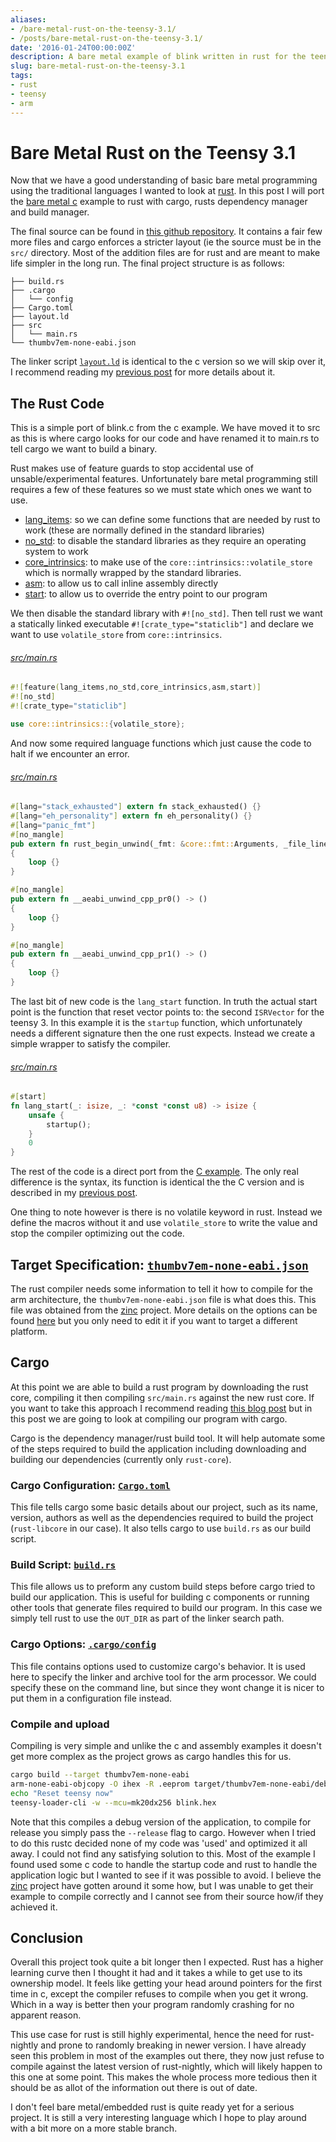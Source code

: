 ```yaml
---
aliases:
- /bare-metal-rust-on-the-teensy-3.1/
- /posts/bare-metal-rust-on-the-teensy-3.1/
date: '2016-01-24T00:00:00Z'
description: A bare metal example of blink written in rust for the teensy 3.1
slug: bare-metal-rust-on-the-teensy-3.1
tags:
- rust
- teensy
- arm
---
```


# Bare Metal Rust on the Teensy 3.1

Now that we have a good understanding of basic bare metal programming using the
traditional languages I wanted to look at [rust](https://www.rust-lang.org/). In
this post I will port the [bare metal c](../bare-metal-c-on-the-teensy-3.1/)
example to rust with cargo, rusts dependency manager and build manager.

The final source can be found in [this github
repository](https://github.com/mdaffin/teensy-3-rust). It contains a fair few
more files and cargo enforces a stricter layout (ie the source must be in the
`src/` directory. Most of the addition files are for rust and are meant to make
life simpler in the long run. The final project structure is as follows:

```
├── build.rs
├── .cargo
│   └── config
├── Cargo.toml
├── layout.ld
├── src
│   └── main.rs
└── thumbv7em-none-eabi.json
```

The linker script
[`layout.ld`](https://github.com/mdaffin/teensy-3-rust/blob/master/layout.ld)
is identical to the c version so we will skip over it, I recommend reading my
[previous post](../bare-metal-c-on-the-teensy-3.1/) for more details about it.

## The Rust Code

This is a simple port of blink.c from the c example. We have moved it to src as
this is where cargo looks for our code and have renamed it to main.rs to tell
cargo we want to build a binary.

Rust makes use of feature guards to stop accidental use of unsable/experimental
features. Unfortunately bare metal programming still requires a few of these
features so we must state which ones we want to use.

* [lang_items](https://doc.rust-lang.org/book/lang-items.html): so we can define
  some functions that are needed by rust to work (these are normally defined in
  the standard libraries)
* [no_std](https://doc.rust-lang.org/book/no-stdlib.html): to disable the
  standard libraries as they require an operating system to work
* [core_intrinsics](https://doc.rust-lang.org/core/intrinsics/): to make use of
  the `core::intrinsics::volatile_store` which is normally wrapped by the
  standard libraries.
* [asm](https://doc.rust-lang.org/book/inline-assembly.html): to allow us to
  call inline assembly directly
* [start](https://gist.github.com/luqmana/fa40eb63ff653fdfb3cf): to allow us to
  override the entry point to our program

We then disable the standard library with `#![no_std]`. Then tell rust we want a
statically linked executable `#![crate_type="staticlib"]` and declare we want to
use `volatile_store` from `core::intrinsics`.

###### [src/main.rs](https://github.com/mdaffin/teensy-3-rust/blob/master/src/main.rs#L1-L5)

```rust
#![feature(lang_items,no_std,core_intrinsics,asm,start)]
#![no_std]
#![crate_type="staticlib"]

use core::intrinsics::{volatile_store};
```

And now some required language functions which just cause the code to halt if we encounter an error.

###### [src/main.rs](https://github.com/mdaffin/teensy-3-rust/blob/master/src/main.rs#L7-L26)

```rust
#[lang="stack_exhausted"] extern fn stack_exhausted() {}
#[lang="eh_personality"] extern fn eh_personality() {}
#[lang="panic_fmt"]
#[no_mangle]
pub extern fn rust_begin_unwind(_fmt: &core::fmt::Arguments, _file_line: &(&'static str, usize)) -> !
{
    loop {}
}

#[no_mangle]
pub extern fn __aeabi_unwind_cpp_pr0() -> ()
{
    loop {}
}

#[no_mangle]
pub extern fn __aeabi_unwind_cpp_pr1() -> ()
{
    loop {}
}
```

The last bit of new code is the `lang_start` function. In truth the actual start
point is the function that reset vector points to: the second `ISRVector` for
the teensy 3. In this example it is the `startup` function, which unfortunately
needs a different signature then the one rust expects. Instead we create a
simple wrapper to satisfy the compiler.

###### [src/main.rs](https://github.com/mdaffin/teensy-3-rust/blob/master/src/main.rs#L137-L143)

```rust
#[start]
fn lang_start(_: isize, _: *const *const u8) -> isize {
    unsafe {
        startup();
    }
    0
}
```

The rest of the code is a direct port from the [C
example](https://gist.github.com/mdaffin/f9132c388fae9ef5f5fe#file-blink-c).
The only real difference is the syntax, its function is identical the the C
version and is described in my [previous post](../bare-metal-c-on-the-teensy-3.1/).

One thing to note however is there is no volatile keyword in rust. Instead we
define the macros without it and use `volatile_store` to write the value and
stop the compiler optimizing out the code.

## Target Specification: [`thumbv7em-none-eabi.json`](https://github.com/mdaffin/teensy-3-rust/blob/master/thumbv7em-none-eabi.json)

The rust compiler needs some information to tell it how to compile for the arm
architecture, the `thumbv7em-none-eabi.json` file is what does this. This file
was obtained from the
[zinc](https://github.com/hackndev/zinc/blob/master/thumbv7em-none-eabi.json)
project. More details on the options can be found
[here](http://smallcultfollowing.com/rust-int-variations/imem-umem/rustc_back/target/struct.TargetOptions.html)
but you only need to edit it if you want to target a different platform.

## Cargo

At this point we are able to build a rust program by downloading the rust core,
compiling it then compiling `src/main.rs` against the new rust core. If you want
to take this approach I recommend reading [this blog
post](http://www.hashmismatch.net/2015/05/18/pragmatic-bare-metal-rust.html) but
in this post we are going to look at compiling our program with cargo.

Cargo is the dependency manager/rust build tool. It will help automate some of
the steps required to build the application including downloading and building
our dependencies (currently only `rust-core`).

### Cargo Configuration: [`Cargo.toml`](https://github.com/mdaffin/teensy-3-rust/blob/master/Cargo.toml)

This file tells cargo some basic details about our project, such as its name,
version, authors as well as the dependencies required to build the project
(`rust-libcore` in our case). It also tells cargo to use `build.rs` as our build
script.

### Build Script: [`build.rs`](https://github.com/mdaffin/teensy-3-rust/blob/master/build.rs)

This file allows us to preform any custom build steps before cargo tried to
build our application. This is useful for building c components or running other
tools that generate files required to build our program. In this case we simply
tell rust to use the `OUT_DIR` as part of the linker search path.

### Cargo Options: [`.cargo/config`](https://github.com/mdaffin/teensy-3-rust/blob/master/.cargo/config)

This file contains options used to customize cargo's behavior. It is used here
to specify the linker and archive tool for the arm processor. We could specify
these on the command line, but since they wont change it is nicer to put them in
a configuration file instead.

### Compile and upload

Compiling is very simple and unlike the c and assembly examples it doesn't get
more complex as the project grows as cargo handles this for us.

```bash
cargo build --target thumbv7em-none-eabi
arm-none-eabi-objcopy -O ihex -R .eeprom target/thumbv7em-none-eabi/debug/blink blink.hex
echo "Reset teensy now"
teensy-loader-cli -w --mcu=mk20dx256 blink.hex
```

Note that this compiles a debug version of the application, to compile for
release you simply pass the `--release` flag to cargo. However when I tried to
do this rustc decided none of my code was 'used' and optimized it all away. I
could not find any satisfying solution to this. Most of the example I found used
some c code to handle the startup code and rust to handle the application logic
but I wanted to see if it was possible to avoid. I believe the
[zinc](https://zinc.rs/) project have gotten around it some how, but I was
unable to get their example to compile correctly and I cannot see from their
source how/if they achieved it.

## Conclusion

Overall this project took quite a bit longer then I expected. Rust has a higher
learning curve then I thought it had and it takes a while to get use to its
ownership model. It feels like getting your head around pointers for the first
time in c, except the compiler refuses to compile when you get it wrong. Which
in a way is better then your program randomly crashing for no apparent reason.

This use case for rust is still highly experimental, hence the need for
rust-nightly and prone to randomly breaking in newer version. I have already
seen this problem in most of the examples out there, they now just refuse to
compile against the latest version of rust-nightly, which will likely happen to
this one at some point. This makes the whole process more tedious then it should
be as allot of the information out there is out of date.

I don't feel bare metal/embedded rust is quite ready yet for a serious project.
It is still a very interesting language which I hope to play around with a bit
more on a more stable branch.
